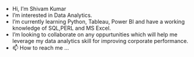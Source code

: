 -  Hi, I’m Shivam Kumar
- I’m interested in Data Analytics.
- I’m currently learning Python, Tableau, Power BI and have a working knowledge of SQL,PERL and MS Excel.
- I’m looking to collaborate on any oppurtunities which will help me leverage my data analytics skill for improving corporate performance.
- 📫 How to reach me ...

<!---
ShivamKr8/ShivamKr8 is a ✨ special ✨ repository because its `README.md` (this file) appears on your GitHub profile.
You can click the Preview link to take a look at your changes.
--->
